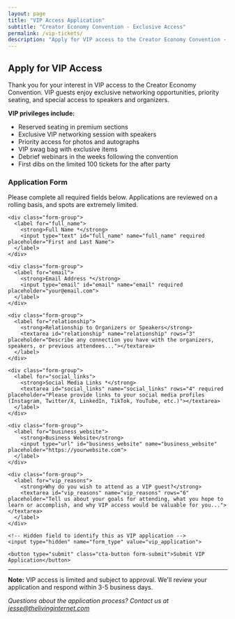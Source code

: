 ```yaml
---
layout: page
title: "VIP Access Application"
subtitle: "Creator Economy Convention - Exclusive Access"
permalink: /vip-tickets/
description: "Apply for VIP access to the Creator Economy Convention - limited exclusive spots available."
---
```


## Apply for VIP Access

Thank you for your interest in VIP access to the Creator Economy Convention. VIP guests enjoy exclusive networking opportunities, priority seating, and special access to speakers and organizers.

**VIP privileges include:**
- Reserved seating in premium sections
- Exclusive VIP networking session with speakers
- Priority access for photos and autographs
- VIP swag bag with exclusive items
- Debrief webinars in the weeks following the convention
- First dibs on the limited 100 tickets for the after party

### Application Form

Please complete all required fields below. Applications are reviewed on a rolling basis, and spots are extremely limited.

<div class="vip-form-container">
  <form action="https://formspree.io/f/mldlyzrd" method="POST" class="vip-application-form">
    
    <div class="form-group">
      <label for="full_name">
        <strong>Full Name *</strong>
        <input type="text" id="full_name" name="full_name" required placeholder="First and Last Name">
      </label>
    </div>

    <div class="form-group">
      <label for="email">
        <strong>Email Address *</strong>
        <input type="email" id="email" name="email" required placeholder="your@email.com">
      </label>
    </div>

    <div class="form-group">
      <label for="relationship">
        <strong>Relationship to Organizers or Speakers</strong>
        <textarea id="relationship" name="relationship" rows="3" placeholder="Describe any connection you have with the organizers, speakers, or previous attendees..."></textarea>
      </label>
    </div>

    <div class="form-group">
      <label for="social_links">
        <strong>Social Media Links *</strong>
        <textarea id="social_links" name="social_links" rows="4" required placeholder="Please provide links to your social media profiles (Instagram, Twitter/X, LinkedIn, TikTok, YouTube, etc.)"></textarea>
      </label>
    </div>

    <div class="form-group">
      <label for="business_website">
        <strong>Business Website</strong>
        <input type="url" id="business_website" name="business_website" placeholder="https://yourwebsite.com">
      </label>
    </div>

    <div class="form-group">
      <label for="vip_reasons">
        <strong>Why do you wish to attend as a VIP guest?</strong>
        <textarea id="vip_reasons" name="vip_reasons" rows="6" placeholder="Tell us about your goals for attending, what you hope to learn or accomplish, and why VIP access would be valuable for you..."></textarea>
      </label>
    </div>

    <!-- Hidden field to identify this as VIP application -->
    <input type="hidden" name="form_type" value="vip_application">
    
    <button type="submit" class="cta-button form-submit">Submit VIP Application</button>
  </form>
</div>

---

**Note:** VIP access is limited and subject to approval. We'll review your application and respond within 3-5 business days. 

*Questions about the application process? Contact us at [jesse@thelivinginternet.com](mailto:jesse@thelivinginternet.com)*

